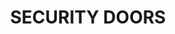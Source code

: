 ---
title: "SECURITY DOORS"
securityHead: "SECURITY DOORS"
securityPara1: "The patented security doors do not compromise on the external beauty of your home. The super-strong, high tensile stainless steel mesh fitted with world-class technology ensures superior protection to keep your family safe inside."
securityPara2: " Every TENTUFF door is custom-designed to meet your specific requirement, and includes the patented ‘Grip Lock’ technology for unmatched protection."

securityHead1: "Advanced Features of TENTUFF Security Doors"
---